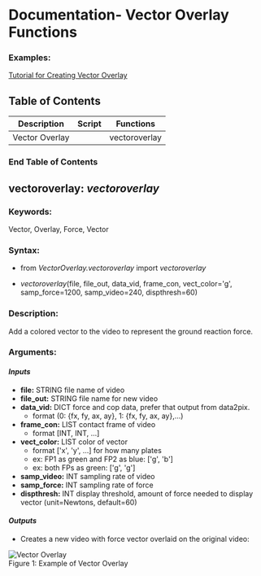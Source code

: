# Documentation- Vector Overlay Functions
### **Examples:**
[Tutorial for Creating Vector Overlay](https://github.com/USCBiomechanicsLab/labcodes/blob/master/VectorOverlay/Example_VectorOverlay.md)


## Table of Contents 
| Description | Script |Functions |
| ------------- | ------------- | ------------- |
| Vector Overlay | | vectoroverlay |

### End Table of Contents  <br/>

## vectoroverlay: _vectoroverlay_

### **Keywords:**
Vector, Overlay, Force, Vector

### **Syntax:**

* from *VectorOverlay.vectoroverlay* import *vectoroverlay*

* *vectoroverlay*(file, file_out, data_vid, frame_con, vect_color='g', samp_force=1200, samp_video=240, dispthresh=60) 

### **Description:**<br/>
Add a colored vector to the video to represent the ground reaction force.

### **Arguments:**

#### *Inputs*

   * **file:** STRING file name of video<br/>
   * **file_out:** STRING file name for new video<br/>
   * **data_vid:** DICT force and cop data, prefer that output from data2pix.<br/>
      * format (0: {fx, fy, ax, ay}, 1: {fx, fy, ax, ay},...)<br/>
   * **frame_con:** LIST contact frame of video<br/>  
      * format [INT, INT, ...]<br/>   
   * **vect_color:** LIST color of vector<br/>   
      * format ['x', 'y', ...] for how many plates<br/>    
       * ex: FP1 as green and FP2 as blue: ['g', 'b']<br/>      
       * ex: both FPs as green: ['g', 'g']<br/>
   * **samp_video:** INT sampling rate of video<br/>
   * **samp_force:** INT sampling rate of force<br/>
   * **dispthresh:** INT display threshold, amount of force needed to display vector (unit=Newtons, default=60)
    
#### *Outputs*<br/>
* Creates a new video with force vector overlaid on the original video:

![Vector Overlay](https://github.com/USCBiomechanicsLab/labcodes/blob/master/DocMaterials/VectorOverlayExample.PNG)<br/>
Figure 1: Example of Vector Overlay 



